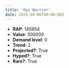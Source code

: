 ```yaml
---
title: 'Ops Warrior'
date: 2025-08-06T00:00:00Z
---
```

- **RAP**: 145954
- **Value**: 500000
- **Demand level**: 0
- **Trend**: 2
- **Projected?**: True
- **Hyped?**: True
- **Rare?**: True
